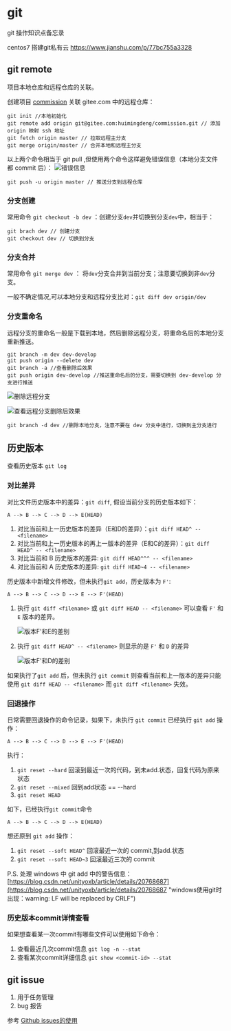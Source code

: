 # git

git 操作知识点备忘录

centos7 搭建git私有云 https://www.jianshu.com/p/77bc755a3328

## git remote

项目本地仓库和远程仓库的关联。

创建项目 [commission](https://gitee.com/huimingdeng/commission "commission") 关联 gitee.com 中的远程仓库：

    git init //本地初始化
    git remote add origin git@gitee.com:huimingdeng/commission.git // 添加 origin 映射 ssh 地址
    git fetch origin master // 拉取远程主分支
    git merge origin/master // 合并本地和远程主分支

以上两个命令相当于 git pull ,但使用两个命令这样避免错误信息（本地分支文件都 commit 后）：
![错误信息](https://i.imgur.com/I2Y2hh3.png)

    git push -u origin master // 推送分支到远程仓库

### 分支创建

常用命令 `git checkout -b dev` ：创建分支`dev`并切换到分支`dev`中，相当于：

    git brach dev // 创建分支
    git checkout dev // 切换到分支

### 分支合并

常用命令 `git merge dev` ： 将`dev`分支合并到当前分支；注意要切换到非`dev`分支。

一般不确定情况,可以本地分支和远程分支比对：`git diff dev origin/dev`

### 分支重命名

远程分支的重命名一般是下载到本地，然后删除远程分支，将重命名后的本地分支重新推送。

    git branch -m dev dev-develop
    git push origin --delete dev 
    git branch -a //查看删除后效果
    git push origin dev-develop //推送重命名后的分支，需要切换到 dev-develop 分支进行推送

![删除远程分支](https://i.imgur.com/PGOerWL.png)

![查看远程分支删除后效果](https://i.imgur.com/8B0M0Gj.png)

    git branch -d dev //删除本地分支，注意不要在 dev 分支中进行，切换到主分支进行

## 历史版本

查看历史版本 `git log` 

### 对比差异

对比文件历史版本中的差异：`git diff`, 假设当前分支的历史版本如下：

    A --> B --> C --> D --> E(HEAD)

1. 对比当前和上一历史版本的差异（E和D的差异）：`git diff HEAD^ -- <filename>`
2. 对比当前和上一历史版本的再上一版本的差异（E和C的差异）：`git diff HEAD^ -- <filename>`
3. 对比当前和 B 历史版本的差异: `git diff HEAD^^^ -- <filename>`
4. 对比当前和 A 历史版本的差异: `git diff HEAD~4 -- <filename>`

历史版本中新增文件修改，但未执行`git add`，历史版本为 `F'`:

    A --> B --> C --> D --> E --> F'(HEAD)

1. 执行 `git diff <filename>` 或 `git diff HEAD -- <filename>` 可以查看 `F'` 和 `E` 版本的差异。
   
   ![版本F'和E的差别](https://i.imgur.com/EgiWhzB.png)
2. 执行 `git diff HEAD^ -- <filename>` 则显示的是 `F'` 和 `D` 的差异
   
   ![版本F'和D的差别](https://i.imgur.com/8MjapML.png)

如果执行了`git add` 后，但未执行 `git commit` 则查看当前和上一版本的差异只能使用 `git diff HEAD -- <filename>` 而 `git diff <filename>` 失效。

### 回退操作

日常需要回退操作的命令记录，如果下，未执行 `git commit` 已经执行 `git add` 操作：

    A --> B --> C --> D --> E --> F'(HEAD)

执行：

1. `git reset --hard` 回滚到最近一次的代码，到未add.状态，回复代码为原来状态
2. `git reset --mixed` 回到add状态 == --hard
3. `git reset HEAD`

如下，已经执行`git commit`命令

    A --> B --> C --> D --> E(HEAD)

想还原到 `git add` 操作：

1. `git reset --soft HEAD^` 回滚最近一次的 commit,到add.状态
2. `git reset --soft HEAD~3` 回滚最近三次的 commit

P.S. 处理 windows 中 git add 中的警告信息：[https://blog.csdn.net/unityoxb/article/details/20768687](https://blog.csdn.net/unityoxb/article/details/20768687 "windows使用git时出现：warning: LF will be replaced by CRLF")

### 历史版本commit详情查看

如果想查看某一次commit有哪些文件可以使用如下命令：

1. 查看最近几次commit信息 `git log -n --stat`
2. 查看某次commit详细信息 `git show <commit-id> --stat`

## git issue

1. 用于任务管理
2. bug 报告

参考 [Github issues的使用](https://blog.csdn.net/Wuzihui___/article/details/79952068 "Github issues的使用")

